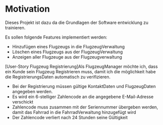 # Motivation
Dieses Projekt ist dazu da die Grundlagen der Software entwicklung zu trainieren.

Es sollen folgende Features implementiert werden:
- Hinzufügen eines Flugzeugs in die FlugzeugVerwaltung
- Löschen eines Flugzeugs aus der FlugzeugVerwaltung
- Anzeigen aller Flugzeuge aus der Flugzeugverwaltung

[User-Story Flugzeug Registrierung]Als FlugzeugManager möchte ich, dass ein Kunde sein Flugzeug Registrieren muss, damit ich die möglichkeit habe die RegistrierungsDaten automatisch zu verifizieren.
- Bei der Registrierung müssen gültige KontaktDaten und FlugzeugDaten angegeben werden.
- Es wird ein 6-stelliger Zahlencode an die angegebene E-Mail-Adresse verschickt
- Zahlencode muss zusammen mit der Seriennummer übergeben werden, damit das Fahrrad in die FahrradVerwaltung hinzugefügt wird
- Der Zahlencode verliert nach 24 Stunden seine Gültigkeit